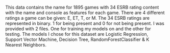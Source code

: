 This data contains the name for 1895 games with 34 ESRB rating content with the name and console as features for each game. There are 4 different ratings a game can be given: E, ET, T, or M. The 34 ESRB ratings are represented in binary. 1 for being present and 0 for not being present. I was provided with 2 files. One for training my models on and the other for testing. The models I chose for this dataset are Logistic Regression, Support Vector Machine, Decision Tree, RandomForestClassifier & K Nearest Neighbors. 

